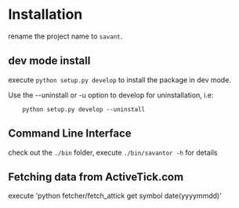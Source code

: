 # Installation

rename the project name to `savant`.

## dev mode install

execute `python setup.py develop` to install the package in dev mode.

Use the --uninstall or -u option to develop for uninstallation, i.e:

		python setup.py develop --uninstall

## Command Line Interface

check out the `./bin` folder, execute `./bin/savantor -h`  for details

## Fetching data from ActiveTick.com
execute 'python fetcher/fetch_attick get symbol date(yyyymmdd)'

